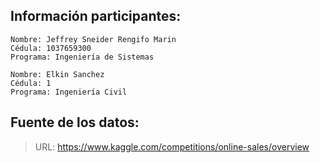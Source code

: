 ## Información participantes:

    Nombre: Jeffrey Sneider Rengifo Marin
    Cédula: 1037659300
    Programa: Ingeniería de Sistemas

    Nombre: Elkin Sanchez
    Cédula: 1
    Programa: Ingeniería Civil

## Fuente de los datos:

> URL: https://www.kaggle.com/competitions/online-sales/overview
